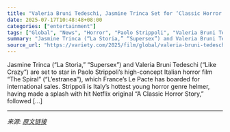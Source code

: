 ```yaml
---
title: "Valeria Bruni Tedeschi, Jasmine Trinca Set for ‘Classic Horror Story’ Director Paolo Strippoli’s ‘The Spiral,’ Le Pacte Takes World Sales (EXCLUSIVE)"
date: 2025-07-17T10:48:48+08:00
categories: ["entertainment"]
tags: ["Global", "News", "Horror", "Paolo Strippoli", "Valeria Bruni Tedeschi"]
summary: "Jasmine Trinca (“La Storia,” “Supersex”) and Valeria Bruni Tedeschi (&#8220;Like Crazy&#8221;) are set to star in Paolo Strippoli’s high-concept Italian horror film “The Spiral” (&#8220;L&#8217;estran"
source_url: "https://variety.com/2025/film/global/valeria-bruni-tedeschi-paolo-strippoli-the-spiral-1236463507/"
---
```


Jasmine Trinca (“La Storia,” “Supersex”) and Valeria Bruni Tedeschi (&#8220;Like Crazy&#8221;) are set to star in Paolo Strippoli’s high-concept Italian horror film “The Spiral” (&#8220;L&#8217;estranea&#8221;), which France’s Le Pacte has boarded for international sales. Strippoli is Italy&#8217;s hottest young horror genre helmer, having made a splash with hit Netflix original &#8220;A Classic Horror Story,&#8221; followed [&#8230;]

---

*来源: [原文链接](https://variety.com/2025/film/global/valeria-bruni-tedeschi-paolo-strippoli-the-spiral-1236463507/)*

